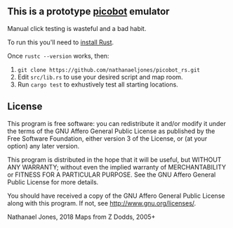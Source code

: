 ## This is a prototype [picobot](https://www.cs.hmc.edu/picobot/) emulator

Manual click testing is wasteful and a bad habit. 

To run this you'll need to [install Rust](https://www.rustup.rs/). 

Once `rustc --version` works, then: 

1. `git clone https://github.com/nathanaeljones/picobot_rs.git`
2. Edit `src/lib.rs` to use your desired script and map room.
3. Run `cargo test` to exhustively test all starting locations. 


## License

This program is free software: you can redistribute it and/or modify it 
under the terms of the GNU Affero General Public License as published by
the Free Software Foundation, either version 3 of the License, or
(at your option) any later version.

This program is distributed in the hope that it will be useful,
but WITHOUT ANY WARRANTY; without even the implied warranty of
MERCHANTABILITY or FITNESS FOR A PARTICULAR PURPOSE.  See the
GNU Affero General Public License for more details.

You should have received a copy of the GNU Affero General Public License
along with this program.  If not, see <http://www.gnu.org/licenses/>.

Nathanael Jones, 2018
Maps from Z Dodds, 2005+
